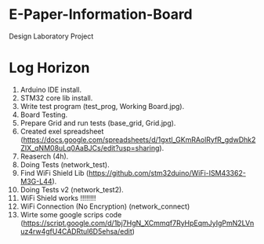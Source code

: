 # E-Paper-Information-Board
Design Laboratory Project

# Log Horizon

1. Arduino IDE install.
2. STM32 core lib install.
3. Write test program (test_prog, Working Board.jpg).
4. Board Testing.
5. Prepare Grid and run tests (base_grid, Grid.jpg).
6. Created exel spreadsheet (https://docs.google.com/spreadsheets/d/1gxtl_GKmRAolRyfR_gdwDhk2ZIX_qNM08uLq0AaBJCs/edit?usp=sharing).
7. Reaserch (4h).
8. Doing Tests (network_test).
9. Find WiFi Shield Lib (https://github.com/stm32duino/WiFi-ISM43362-M3G-L44).
10. Doing Tests v2 (network_test2).
11. WiFi Shield works !!!!!!!!
12. WiFi Connection (No Encryption) (network_connect)
13. Wirte some google scrips code (https://script.google.com/d/1bj7HgN_XCmmqf7RyHpEqmJyIgPmN2LVnuz4rw4gfU4CADRtul6D5ehsa/edit)
